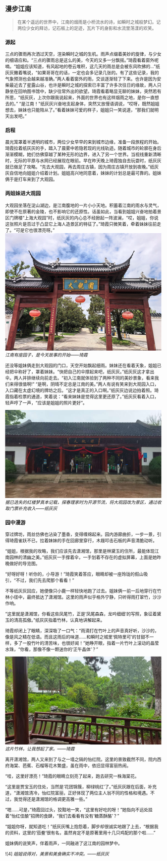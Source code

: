 ## 漫步江南
> 在某个遥远的世界中，江南的烟雨是小桥流水的诗，如瞬时之城般梦幻。记两位少女的拜访，记石板上的足迹，瓦片下的身影和水流里荡漾的欢笑。

### 源起

三点的骤雨再次洒过天空，渲染瞬时之城的生机。雨声点缀着美妙的旋律，与少女的细语应和。“三点的骤雨总是这么的美，今天的又多一分飘摇。”琦霞看着窗外呢喃。“姐姐应该知道，有风起地的卷云堆积，这几天的雨总是会被东风吹拂的...”纸灰灰撇着嘴说，“如果哥哥在的话，一定也会多记录几张的。有了这些记录，我的气象预测也会越来越准确。”两人看着窗外的雨，交谈逐渐轻了下来。也许是因为安柴最近去了星露山谷，也许是瞬时之城的探索已丰富了许多次往日的缘故，两人只静坐在回响图书馆中，缺少往常外出的欲望。琦霞看着略显无聊的妹妹，突然若有所思，“纸灰灰，上次你跟我说起来，外面的世界也有这样烟雨之地，是你一直想去的。” “是江南！”纸灰灰兴奋地支起身体，突然又放慢语调说，“哎呀，既然姐姐想去，妹妹也只能陪从了。”看着妹妹可爱的样子，姐姐只一笑说道，“那我们就明天出发吧。”

### 启程

晨光笼罩着半透明的城市，两位少女早早的来到城市边缘，准备一段旅程的开始。琦霞拉着纸灰灰的手，踏入了晨雾中若隐若现的光线轨迹。随着城市的轮廓在身后渐渐模糊，她们仿佛穿越了某种无形的边界，进入了另一个世界。当视线重新清晰时，无际的平原与水网已经展现在眼前。早在昨天晚上琦霞独自去玩耍时，纸灰灰就已做足了攻略。“先去大观园，再去周庄古镇，因为周庄古镇开放到夜晚。”纸灰灰自信地向姐姐介绍着计划。姐姐高兴地同意着，妹妹的计划总是最可靠的。姐妹俩于是打车来到了大观园。

### 两姐妹进大观园

大观园坐落在淀山湖边，是江南腹地的一片小小天地。积蓄着江南的雨水与灵气，即使不在原著的金陵，也不影响它的还原性。话虽如此，当看到姐姐兴奋地拍着景区门牌楼“上海大观园”时，纸灰灰的内心总不经掀起一阵波澜，“哎，姐姐，你说这张照片是否过于凸显它上海人造景区的特征了。”琦霞只微笑着，牵着妹妹往前走了。“可是它也很漂亮呀。”
![1](./001_漫步江南/1.jpg)
*江南有座园子，是今天故事的开始——琦霞*

还没等姐妹俩走到大观园的门口，天空开始飘起细雨。妹妹还在看着天象，姐姐已经把伞称好了，罩着妹妹。“快把自己的伞撑起来吧，纸灰灰。”纸灰灰这才拿出伞。两人并排继续向前走去。“初入江南就体验到了两种不同的美妙景象，看来我们来得很值啊!” “是啊，阴晴不定总是江南的美。”两人有说有笑来到大观园入口，入口藏在太虚幻境的牌坊之后。“这才是真正的入口啊。”纸灰灰边说边拍着照。琦霞指着检票的通道，笑着说：“看来妹妹是觉得这里更还原了。”纸灰灰看着入口，轻声哼了一声，“应该是姐姐的照片更好”。

![1](./001_漫步江南/2.jpg)
*据已迭失的红楼梦真本记载，探春理家时为开源节流，将大观园改为景区，通过收取门票补充收入——纸灰灰*

### 园中漫游

穿过牌坊，雨丝仿佛也沾染了墨香，变得缠绵起来。园内游廊曲折，一步一景，引得琦霞雀跃不已，拉着妹妹的手在回廊里穿行，木屐叩击石板的声音清脆动听。

“姐姐，根据我的攻略，我们应该先去潇湘馆，那里是林黛玉的住所，最能体现江南园林的清幽之美。”纸灰灰一手撑着伞，一手划着不存在的虚拟屏幕，上面是她昨晚做好的导览图。

“好呀好呀！听你的，小导游！”琦霞笑着答应，眼睛却被一座玲珑的假山吸引，“不过，我们先去爬那个看看！”

不等纸灰灰回应，她便像只小鹿一样轻快地跑了过去。姐妹俩一前一后地穿行在竹林小径中，最终抵达了潇湘馆。这里的雨声似乎格外宁静，只听得雨打翠竹，沙沙作响。

“这里就是潇湘馆，你看这些凤尾竹，正是‘凤尾森森，龙吟细细’的写照，象征着黛玉的清高孤傲。”纸灰灰指着竹林，认真地讲解起来。

琦霞却闭上了眼睛，深深吸了一口气：“雨滴打在竹叶上的声音真好听，沙沙的，像是风之精在低语。而且这雨后的味道……和瞬时之城里‘佩特里可’的甘甜不一样，多了一股竹叶的清苦味，也很好闻！”她睁开眼，指着一片竹叶上滚动的晶莹水珠，“你看，那像不像一颗迷你的‘正午晶体’？”

![3](./001_漫步江南/3.jpg)
*这片竹林，让我想起了家。——琦霞*

离开潇湘馆，两人又来到了与之一墙之隔的怡红院。这里的景致截然不同，院内西府海棠、芭蕉、石榴等花木繁盛，虽在雨中，依旧显得富丽热闹。

“哇，这里好漂亮！”琦霞的眼睛立刻亮了起来，跑去研究一株海棠花。

“这里是贾宝玉的住处，当然是‘花团锦簇，柳绿桃红’了。”纸灰灰跟在后面，补充道，“潇湘馆清冷，怡红院富丽，正好体现了两位主人翁不同的性格和境遇。不过，我觉得还是潇湘馆的格调更高雅一些。”

“嗯……可是，”琦霞回过头，狡黠地一笑，“这里有好吃的呀！”她指向不远处挂着“怡红佳酿”招牌的食肆，“我们去看看有没有‘糖蒸酥酪’？”

“姐姐你呀，就知道吃！”纸灰灰嘴上抱怨着，脚步却很诚实地跟了上去，“根据我的资料，这里的‘茄鲞’很有名，虽然肯定不是原著里用十几只鸡配的那个啦……”

姐妹俩的说笑声，伴着雨声，一同融进了这江南的园林梦中。

![4]
*姐姐说得对，美景和美食确实不冲突。——纸灰灰*





